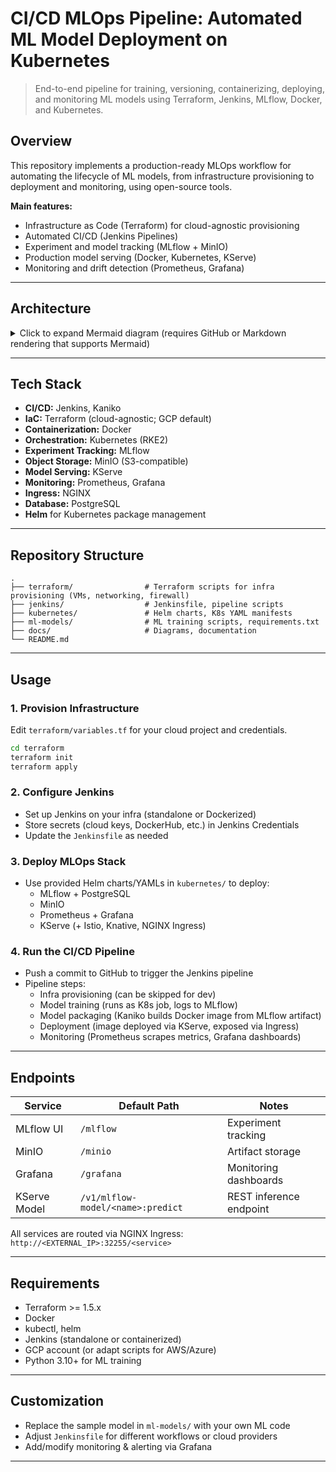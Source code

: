 # CI/CD MLOps Pipeline: Automated ML Model Deployment on Kubernetes

> End-to-end pipeline for training, versioning, containerizing, deploying, and monitoring ML models using Terraform, Jenkins, MLflow, Docker, and Kubernetes.

## Overview

This repository implements a production-ready MLOps workflow for automating the lifecycle of ML models, from infrastructure provisioning to deployment and monitoring, using open-source tools.

**Main features:**
- Infrastructure as Code (Terraform) for cloud-agnostic provisioning
- Automated CI/CD (Jenkins Pipelines)
- Experiment and model tracking (MLflow + MinIO)
- Production model serving (Docker, Kubernetes, KServe)
- Monitoring and drift detection (Prometheus, Grafana)

---

## Architecture

<details>
<summary>Click to expand Mermaid diagram (requires GitHub or Markdown rendering that supports Mermaid)</summary>

```mermaid
flowchart TD
    A[GitHub Repo] -->|push| B[Jenkins Pipeline]
    B --> C[Terraform: provision GCP infra]
    B --> D[Build/Train: Python, MLflow]
    D --> E[Track Model: MLflow, MinIO, PostgreSQL]
    D --> F[Kaniko Build: Docker Image]
    F --> G[Push: Docker Registry]
    G --> H[Kubernetes RKE2]
    H --> I[KServe: Model Inference]
    H --> J[Monitoring: Prometheus & Grafana]
    I --> J
```
</details>

---

## Tech Stack

- **CI/CD:** Jenkins, Kaniko
- **IaC:** Terraform (cloud-agnostic; GCP default)
- **Containerization:** Docker
- **Orchestration:** Kubernetes (RKE2)
- **Experiment Tracking:** MLflow
- **Object Storage:** MinIO (S3-compatible)
- **Model Serving:** KServe
- **Monitoring:** Prometheus, Grafana
- **Ingress:** NGINX
- **Database:** PostgreSQL
- **Helm** for Kubernetes package management

---

## Repository Structure

```
.
├── terraform/                # Terraform scripts for infra provisioning (VMs, networking, firewall)
├── jenkins/                  # Jenkinsfile, pipeline scripts
├── kubernetes/               # Helm charts, K8s YAML manifests
├── ml-models/                # ML training scripts, requirements.txt
├── docs/                     # Diagrams, documentation
└── README.md
```

---

## Usage

### 1. Provision Infrastructure

Edit `terraform/variables.tf` for your cloud project and credentials.

```bash
cd terraform
terraform init
terraform apply
```

### 2. Configure Jenkins

- Set up Jenkins on your infra (standalone or Dockerized)
- Store secrets (cloud keys, DockerHub, etc.) in Jenkins Credentials
- Update the `Jenkinsfile` as needed

### 3. Deploy MLOps Stack

- Use provided Helm charts/YAMLs in `kubernetes/` to deploy:
  - MLflow + PostgreSQL
  - MinIO
  - Prometheus + Grafana
  - KServe (+ Istio, Knative, NGINX Ingress)

### 4. Run the CI/CD Pipeline

- Push a commit to GitHub to trigger the Jenkins pipeline
- Pipeline steps:
  - Infra provisioning (can be skipped for dev)
  - Model training (runs as K8s job, logs to MLflow)
  - Model packaging (Kaniko builds Docker image from MLflow artifact)
  - Deployment (image deployed via KServe, exposed via Ingress)
  - Monitoring (Prometheus scrapes metrics, Grafana dashboards)

---

## Endpoints

| Service      | Default Path                        | Notes                   |
|--------------|------------------------------------|-------------------------|
| MLflow UI    | `/mlflow`                          | Experiment tracking     |
| MinIO        | `/minio`                           | Artifact storage        |
| Grafana      | `/grafana`                         | Monitoring dashboards   |
| KServe Model | `/v1/mlflow-model/<name>:predict`         | REST inference endpoint |

All services are routed via NGINX Ingress: `http://<EXTERNAL_IP>:32255/<service>`

---

## Requirements

- Terraform >= 1.5.x
- Docker
- kubectl, helm
- Jenkins (standalone or containerized)
- GCP account (or adapt scripts for AWS/Azure)
- Python 3.10+ for ML training

---

## Customization

- Replace the sample model in `ml-models/` with your own ML code
- Adjust `Jenkinsfile` for different workflows or cloud providers
- Add/modify monitoring & alerting via Grafana

---
